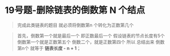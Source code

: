 # 19号题-删除链表的倒数第 N 个结点

>完成此类链表的题目 就必须将倒数第n 个转化为正数第几个

> 首先，倒数第一个就是最后一个 即正数最后一个
> 假设链表的节点长度有5个 倒数第一个就是正数第五个
> 倒数二个，就是正数第四个 
> 所以 总结出来 倒数第n个 就等于 **链表长度 - n + 1**；